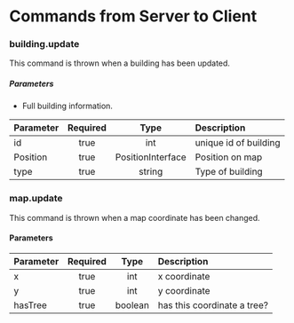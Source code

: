 # Commands from Server to Client

### building.update
This command is thrown when a building has been updated.

##### Parameters
- Full building information.

| Parameter     | Required      | Type              | Description           |
| ------------- |:-------------:|:-----------------:|:----------------------|
| id            | true          | int               | unique id of building |
| Position      | true          | PositionInterface | Position on map       |
| type          | true          | string            | Type of building      |
    
### map.update
This command is thrown when a map coordinate has been changed.

#### Parameters

| Parameter     | Required      | Type    | Description                 |
| ------------- |:-------------:|:-------:|:----------------------------|
| x             | true          | int     | x coordinate                |
| y             | true          | int     | y coordinate                |
| hasTree       | true          | boolean | has this coordinate a tree? |
